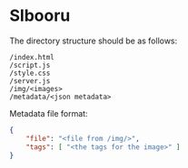 # Slbooru

The directory structure should be as follows:
```
/index.html
/script.js
/style.css
/server.js
/img/<images>
/metadata/<json metadata>
```

Metadata file format:
```json
{
	"file": "<file from /img/>",
	"tags": [ "<the tags for the image>" ]
}
```
